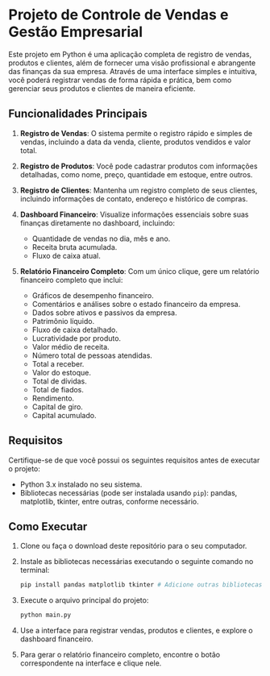 # Projeto de Controle de Vendas e Gestão Empresarial ##

Este projeto em Python é uma aplicação completa de registro de vendas, produtos e clientes, além de fornecer uma visão profissional e abrangente das finanças da sua empresa. Através de uma interface simples e intuitiva, você poderá registrar vendas de forma rápida e prática, bem como gerenciar seus produtos e clientes de maneira eficiente.

## Funcionalidades Principais

1. **Registro de Vendas**: O sistema permite o registro rápido e simples de vendas, incluindo a data da venda, cliente, produtos vendidos e valor total.

2. **Registro de Produtos**: Você pode cadastrar produtos com informações detalhadas, como nome, preço, quantidade em estoque, entre outros.

3. **Registro de Clientes**: Mantenha um registro completo de seus clientes, incluindo informações de contato, endereço e histórico de compras.

4. **Dashboard Financeiro**: Visualize informações essenciais sobre suas finanças diretamente no dashboard, incluindo:
   - Quantidade de vendas no dia, mês e ano.
   - Receita bruta acumulada.
   - Fluxo de caixa atual.

5. **Relatório Financeiro Completo**: Com um único clique, gere um relatório financeiro completo que inclui:
   - Gráficos de desempenho financeiro.
   - Comentários e análises sobre o estado financeiro da empresa.
   - Dados sobre ativos e passivos da empresa.
   - Patrimônio líquido.
   - Fluxo de caixa detalhado.
   - Lucratividade por produto.
   - Valor médio de receita.
   - Número total de pessoas atendidas.
   - Total a receber.
   - Valor do estoque.
   - Total de dívidas.
   - Total de fiados.
   - Rendimento.
   - Capital de giro.
   - Capital acumulado.

## Requisitos

Certifique-se de que você possui os seguintes requisitos antes de executar o projeto:

- Python 3.x instalado no seu sistema.
- Bibliotecas necessárias (pode ser instalada usando `pip`): pandas, matplotlib, tkinter, entre outras, conforme necessário.

## Como Executar

1. Clone ou faça o download deste repositório para o seu computador.

2. Instale as bibliotecas necessárias executando o seguinte comando no terminal:

   ```bash
   pip install pandas matplotlib tkinter # Adicione outras bibliotecas, se necessário
   ```

3. Execute o arquivo principal do projeto:

   ```bash
   python main.py
   ```

4. Use a interface para registrar vendas, produtos e clientes, e explore o dashboard financeiro.

5. Para gerar o relatório financeiro completo, encontre o botão correspondente na interface e clique nele.

